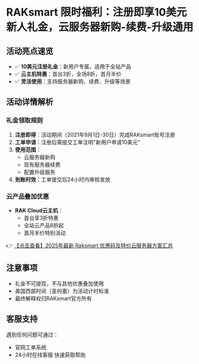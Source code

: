 # RAKsmart 限时福利：注册即享10美元新人礼金，云服务器新购-续费-升级通用

## 活动亮点速览
- ✅ **10美元注册礼金**：新用户专属，适用于全站产品
- ✅ **云主机特惠**：首台3折，全场8折，首月半价
- ✅ **灵活使用**：支持服务器新购、续费、升级等场景

## 活动详情解析
### 礼金领取规则
1. **注册即得**：活动期间（2021年9月1日-30日）完成RAKsmart账号注册
2. **工单申请**：注册后需提交工单注明"新用户申请10美元"
3. **使用范围**：
   - 云服务器新购
   - 现有服务器续费
   - 配置升级服务
4. **到账时效**：工单提交后24小时内审核发放

### 云产品叠加优惠
- **RAK Cloud云主机**：
  - 首台享3折特惠
  - 全站云产品8折起
  - 首月半价特别活动

👉 [【点击查看】2025年最新 Raksmart 优惠码及特价云服务器方案汇总](https://bit.ly/raksmart)

## 注意事项
- 礼金不可提现，不与其他优惠叠加使用
- 美国西部时间（圣何塞）为活动计时标准
- 最终解释权归RAKsmart官方所有

## 客服支持
遇到任何问题可通过：
- 官网工单系统
- 24小时在线客服
快速获取帮助